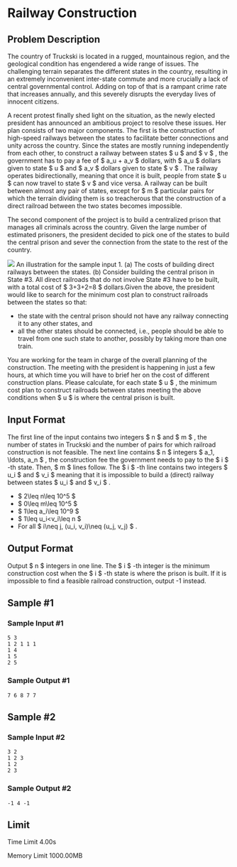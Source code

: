 # Railway Construction

## Problem Description

The country of Truckski is located in a rugged, mountainous region, and the geological condition has engendered a wide range of issues. The challenging terrain separates the different states in the country, resulting in an extremely inconvenient inter-state commute and more crucially a lack of central governmental control. Adding on top of that is a rampant crime rate that increases annually, and this severely disrupts the everyday lives of innocent citizens.

A recent protest finally shed light on the situation, as the newly elected president has announced an ambitious project to resolve these issues. Her plan consists of two major components. The first is the construction of high-speed railways between the states to facilitate better connections and unity across the country. Since the states are mostly running independently from each other, to construct a railway between states $ u $ and $ v $ , the government has to pay a fee of $ a_u + a_v $ dollars, with $ a_u $ dollars given to state $ u $ and $ a_v $ dollars given to state $ v $ . The railway operates bidirectionally, meaning that once it is built, people from state $ u $ can now travel to state $ v $ and vice versa. A railway can be built between almost any pair of states, except for $ m $ particular pairs for which the terrain dividing them is so treacherous that the construction of a direct railroad between the two states becomes impossible.

The second component of the project is to build a centralized prison that manages all criminals across the country. Given the large number of estimated prisoners, the president decided to pick one of the states to build the central prison and sever the connection from the state to the rest of the country.

 ![](https://cdn.luogu.com.cn/upload/vjudge_pic/CF2041N/b8bb40d48431245ffbc89adca1f7afc2de2f208d.png) An illustration for the sample input 1. (a) The costs of building direct railways between the states. (b) Consider building the central prison in State #3. All direct railroads that do not involve State #3 have to be built, with a total cost of $ 3+3+2=8 $ dollars.Given the above, the president would like to search for the minimum cost plan to construct railroads between the states so that:

- the state with the central prison should not have any railway connecting it to any other states, and
- all the other states should be connected, i.e., people should be able to travel from one such state to another, possibly by taking more than one train.

You are working for the team in charge of the overall planning of the construction. The meeting with the president is happening in just a few hours, at which time you will have to brief her on the cost of different construction plans. Please calculate, for each state $ u $ , the minimum cost plan to construct railroads between states meeting the above conditions when $ u $ is where the central prison is built.

## Input Format

The first line of the input contains two integers $ n $ and $ m $ , the number of states in Truckski and the number of pairs for which railroad construction is not feasible. The next line contains $ n $ integers $ a_1, \ldots, a_n $ , the construction fee the government needs to pay to the $ i $ -th state. Then, $ m $ lines follow. The $ i $ -th line contains two integers $ u_i $ and $ v_i $ meaning that it is impossible to build a (direct) railway between states $ u_i $ and $ v_i $ .

- $ 2\leq n\leq 10^5 $
- $ 0\leq m\leq 10^5 $
- $ 1\leq a_i\leq 10^9 $
- $ 1\leq u_i<v_i\leq n $
- For all $ i\neq j, (u_i, v_i)\neq (u_j, v_j) $ .

## Output Format

Output $ n $ integers in one line. The $ i $ -th integer is the minimum construction cost when the $ i $ -th state is where the prison is built. If it is impossible to find a feasible railroad construction, output -1 instead.

## Sample #1

### Sample Input #1

```
5 3
1 2 1 1 1
1 4
1 5
2 5
```

### Sample Output #1

```
7 6 8 7 7
```

## Sample #2

### Sample Input #2

```
3 2
1 2 3
1 2
2 3
```

### Sample Output #2

```
-1 4 -1
```

## Limit



Time Limit
4.00s

Memory Limit
1000.00MB